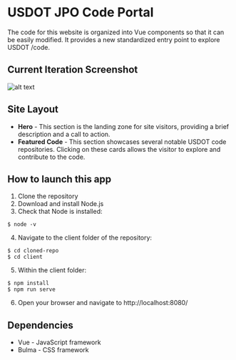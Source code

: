 # USDOT JPO Code Portal

The code for this website is organized into Vue components so that it can be easily modified. It provides a new standardized entry point to explore USDOT /code.

## Current Iteration Screenshot

![alt text](/src/assets/screenshots/USDOT-code-v2.png "Full USDOT JPO code site screenshot")

## Site Layout

- **Hero** - This section is the landing zone for site visitors, providing a brief description and a call to action.
- **Featured Code** - This section showcases several notable USDOT code repositories. Clicking on these cards allows the visitor to explore and contribute to the code.

## How to launch this app

1.  Clone the repository
2.  Download and install Node.js
3.  Check that Node is installed:

```
$ node -v
```

4.  Navigate to the client folder of the repository:

```
$ cd cloned-repo  
$ cd client
```

5.  Within the client folder:

```
$ npm install  
$ npm run serve
```

6.  Open your browser and navigate to http://localhost:8080/

## Dependencies

- Vue - JavaScript framework
- Bulma - CSS framework
